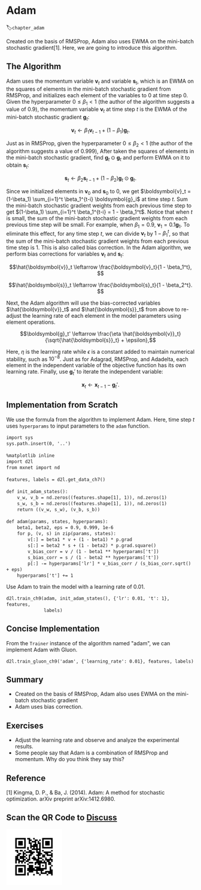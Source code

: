 # Adam
:label:`chapter_adam`

Created on the basis of RMSProp, Adam also uses EWMA on the mini-batch stochastic gradient[1]. Here, we are going to introduce this algorithm.

## The Algorithm

Adam uses the momentum variable $\boldsymbol{v}_t$ and variable $\boldsymbol{s}_t$, which is an EWMA on the squares of elements in the mini-batch stochastic gradient from RMSProp, and initializes each element of the variables to 0 at time step 0. Given the hyperparameter $0 \leq \beta_1 < 1$ (the author of the algorithm suggests a value of 0.9), the momentum variable $\boldsymbol{v}_t$ at time step $t$ is the EWMA of the mini-batch stochastic gradient $\boldsymbol{g}_t$:

$$\boldsymbol{v}_t \leftarrow \beta_1 \boldsymbol{v}_{t-1} + (1 - \beta_1) \boldsymbol{g}_t. $$

Just as in RMSProp, given the hyperparameter $0 \leq \beta_2 < 1$ (the author of the algorithm suggests a value of 0.999),
After taken the squares of elements in the mini-batch stochastic gradient, find $\boldsymbol{g}_t \odot \boldsymbol{g}_t$ and perform EWMA on it to obtain $\boldsymbol{s}_t$:

$$\boldsymbol{s}_t \leftarrow \beta_2 \boldsymbol{s}_{t-1} + (1 - \beta_2) \boldsymbol{g}_t \odot \boldsymbol{g}_t. $$

Since we initialized elements in $\boldsymbol{v}_0$ and $\boldsymbol{s}_0$ to 0,
we get $\boldsymbol{v}_t =  (1-\beta_1) \sum_{i=1}^t \beta_1^{t-i} \boldsymbol{g}_i$ at time step $t$. Sum the mini-batch stochastic gradient weights from each previous time step to get $(1-\beta_1) \sum_{i=1}^t \beta_1^{t-i} = 1 - \beta_1^t$. Notice that when $t$ is small, the sum of the mini-batch stochastic gradient weights from each previous time step will be small. For example, when $\beta_1 = 0.9$, $\boldsymbol{v}_1 = 0.1\boldsymbol{g}_1$. To eliminate this effect, for any time step $t$, we can divide $\boldsymbol{v}_t$ by $1 - \beta_1^t$, so that the sum of the mini-batch stochastic gradient weights from each previous time step is 1. This is also called bias correction. In the Adam algorithm, we perform bias corrections for variables $\boldsymbol{v}_t$ and $\boldsymbol{s}_t$:

$$\hat{\boldsymbol{v}}_t \leftarrow \frac{\boldsymbol{v}_t}{1 - \beta_1^t}, $$

$$\hat{\boldsymbol{s}}_t \leftarrow \frac{\boldsymbol{s}_t}{1 - \beta_2^t}. $$


Next, the Adam algorithm will use the bias-corrected variables $\hat{\boldsymbol{v}}_t$ and $\hat{\boldsymbol{s}}_t$ from above to re-adjust the learning rate of each element in the model parameters using element operations.

$$\boldsymbol{g}_t' \leftarrow \frac{\eta \hat{\boldsymbol{v}}_t}{\sqrt{\hat{\boldsymbol{s}}_t} + \epsilon},$$

Here, $\eta$ is the learning rate while $\epsilon$ is a constant added to maintain numerical stability, such as $10^{-8}$. Just as for Adagrad, RMSProp, and Adadelta, each element in the independent variable of the objective function has its own learning rate. Finally, use $\boldsymbol{g}_t'$ to iterate the independent variable:

$$\boldsymbol{x}_t \leftarrow \boldsymbol{x}_{t-1} - \boldsymbol{g}_t'. $$

## Implementation from Scratch

We use the formula from the algorithm to implement Adam. Here, time step $t$ uses `hyperparams` to input parameters to the `adam` function.

```{.python .input  n=2}
import sys
sys.path.insert(0, '..')

%matplotlib inline
import d2l
from mxnet import nd

features, labels = d2l.get_data_ch7()

def init_adam_states():
    v_w, v_b = nd.zeros((features.shape[1], 1)), nd.zeros(1)
    s_w, s_b = nd.zeros((features.shape[1], 1)), nd.zeros(1)
    return ((v_w, s_w), (v_b, s_b))

def adam(params, states, hyperparams):
    beta1, beta2, eps = 0.9, 0.999, 1e-6
    for p, (v, s) in zip(params, states):
        v[:] = beta1 * v + (1 - beta1) * p.grad
        s[:] = beta2 * s + (1 - beta2) * p.grad.square()
        v_bias_corr = v / (1 - beta1 ** hyperparams['t'])
        s_bias_corr = s / (1 - beta2 ** hyperparams['t'])
        p[:] -= hyperparams['lr'] * v_bias_corr / (s_bias_corr.sqrt() + eps)
    hyperparams['t'] += 1
```

Use Adam to train the model with a learning rate of $0.01$.

```{.python .input  n=5}
d2l.train_ch9(adam, init_adam_states(), {'lr': 0.01, 't': 1}, features,
              labels)
```

## Concise Implementation

From the `Trainer` instance of the algorithm named "adam", we can implement Adam with Gluon.

```{.python .input  n=11}
d2l.train_gluon_ch9('adam', {'learning_rate': 0.01}, features, labels)
```

## Summary

* Created on the basis of RMSProp, Adam also uses EWMA on the mini-batch stochastic gradient
* Adam uses bias correction.

## Exercises

* Adjust the learning rate and observe and analyze the experimental results.
* Some people say that Adam is a combination of RMSProp and momentum. Why do you think they say this?




## Reference

[1] Kingma, D. P., & Ba, J. (2014). Adam: A method for stochastic optimization. arXiv preprint arXiv:1412.6980.

## Scan the QR Code to [Discuss](https://discuss.mxnet.io/t/2378)

![](../img/qr_adam.svg)
